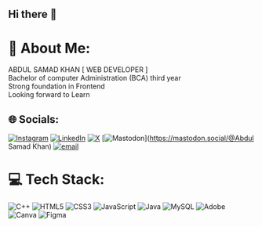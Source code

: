 ## Hi there 👋
# 💫 About Me:
ABDUL SAMAD KHAN [ WEB DEVELOPER ]<br>Bachelor of computer Administration (BCA) third year <br>Strong foundation in Frontend <br>Looking forward  to Learn 


## 🌐 Socials:
[![Instagram](https://img.shields.io/badge/Instagram-%23E4405F.svg?logo=Instagram&logoColor=white)](https://instagram.com/samad_.khann) [![LinkedIn](https://img.shields.io/badge/LinkedIn-%230077B5.svg?logo=linkedin&logoColor=white)](https://linkedin.com/in/abdul-samad-khan9012) [![X](https://img.shields.io/badge/X-black.svg?logo=X&logoColor=white)](https://x.com/@samad138504) [![Mastodon](https://img.shields.io/badge/-MASTODON-%232B90D9?logo=mastodon&logoColor=white)](https://mastodon.social/@Abdul Samad Khan) [![email](https://img.shields.io/badge/Email-D14836?logo=gmail&logoColor=white)](mailto:abdulkhan14296@gmail.com) 

# 💻 Tech Stack:
![C++](https://img.shields.io/badge/c++-%2300599C.svg?style=for-the-badge&logo=c%2B%2B&logoColor=white) ![HTML5](https://img.shields.io/badge/html5-%23E34F26.svg?style=for-the-badge&logo=html5&logoColor=white) ![CSS3](https://img.shields.io/badge/css3-%231572B6.svg?style=for-the-badge&logo=css3&logoColor=white) ![JavaScript](https://img.shields.io/badge/javascript-%23323330.svg?style=for-the-badge&logo=javascript&logoColor=%23F7DF1E) ![Java](https://img.shields.io/badge/java-%23ED8B00.svg?style=for-the-badge&logo=openjdk&logoColor=white) ![MySQL](https://img.shields.io/badge/mysql-4479A1.svg?style=for-the-badge&logo=mysql&logoColor=white) ![Adobe](https://img.shields.io/badge/adobe-%23FF0000.svg?style=for-the-badge&logo=adobe&logoColor=white) ![Canva](https://img.shields.io/badge/Canva-%2300C4CC.svg?style=for-the-badge&logo=Canva&logoColor=white) ![Figma](https://img.shields.io/badge/figma-%23F24E1E.svg?style=for-the-badge&logo=figma&logoColor=white)

